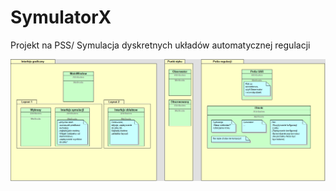 # SymulatorX

Projekt na PSS/ Symulacja dyskretnych układów automatycznej regulacji

![Rysunek poglądowy][obrazek1]

[obrazek1]: /Dokumentacja/diagram_ogolny.png "Diagram ogólny"


